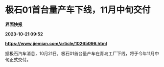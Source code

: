 # 极石01首台量产车下线，11月中旬交付
**界面快报**

**2023-10-21 09:52**

**https://www.jiemian.com/article/10265096.html**

据极石汽车消息，10月21日，极石01首台量产车在青岛工厂下线，将于今年11月中旬正式交付。